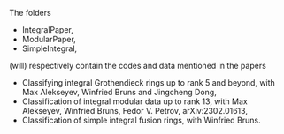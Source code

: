 The folders 
- IntegralPaper, 
- ModularPaper, 
- SimpleIntegral,

(will) respectively contain the codes and data mentioned in the papers
- Classifying integral Grothendieck rings up to rank 5 and beyond, with Max Alekseyev, Winfried Bruns and Jingcheng Dong,
- Classification of integral modular data up to rank 13, with Max Alekseyev, Winfried Bruns, Fedor V. Petrov, arXiv:2302.01613,
- Classification of simple integral fusion rings, with Winfried Bruns.
